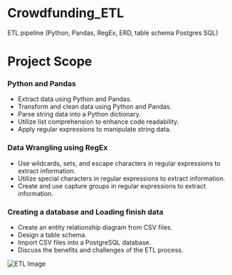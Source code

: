 # Crowdfunding_ETL
ETL pipeline (Python, Pandas, RegEx, ERD, table schema Postgres SQL)

# Project Scope

### Python and Pandas

- Extract data using Python and Pandas.
- Transform and clean data using Python and Pandas.
- Parse string data into a Python dictionary.
- Utilize list comprehension to enhance code readability.
- Apply regular expressions to manipulate string data.

### Data Wrangling using RegEx

- Use wildcards, sets, and escape characters in regular expressions to extract information.
- Utilize special characters in regular expressions to extract information.
- Create and use capture groups in regular expressions to extract information.

### Creating a database and Loading finish data

- Create an entity relationship diagram from CSV files.
- Design a table schema.
- Import CSV files into a PostgreSQL database.
- Discuss the benefits and challenges of the ETL process.

![ETL Image]([https://example.com/path/to/your/image.png](https://github.com/fgsalomao/Crowdfunding_ETL/blob/main/ETL.png)https://github.com/fgsalomao/Crowdfunding_ETL/blob/main/ETL.png)
